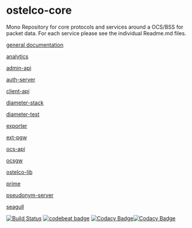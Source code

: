 # ostelco-core

Mono Repository for core protocols and services around a OCS/BSS for packet data. For each service please see the individual Readme.md files.

[general documentation](./docs/README.md)

[analytics](./analytics/README.md)

[admin-api](./admin-api/README.md)

[auth-server](./auth-server/README.md)

[client-api](./client-api/README.md)

[diameter-stack](./diameter-stack/README.md)

[diameter-test](./diameter-test/README.md)

[exporter](./exporter/README.md)

[ext-pgw](./ext-pgw/README.md)

[ocs-api](./ocs-api/README.md)

[ocsgw](./ocsgw/README.md)

[ostelco-lib](./ostelco-lib/README.md)

[prime](./prime/README.md)

[pseudonym-server](./pseudonym-server/README.md)

[seagull](./seagull/README.md)

[![Build Status](https://travis-ci.org/ostelco/ostelco-core.svg?branch=master)](https://travis-ci.org/ostelco/ostelco-core) [![codebeat badge](https://codebeat.co/badges/e4c26ba7-75d6-48d2-a3d0-f72988998642)](https://codebeat.co/projects/github-com-ostelco-ostelco-core-master)  [![Codacy Badge](https://api.codacy.com/project/badge/Grade/e7b2ae0440104a5e8ae6fa5e919147dc)](https://www.codacy.com/app/la3lma/ostelco-core?utm_source=github.com&amp;utm_medium=referral&amp;utm_content=ostelco/ostelco-core&amp;utm_campaign=Badge_Grade)[![Codacy Badge](https://api.codacy.com/project/badge/Coverage/e7b2ae0440104a5e8ae6fa5e919147dc)](https://www.codacy.com/app/la3lma/ostelco-core?utm_source=github.com&utm_medium=referral&utm_content=ostelco/ostelco-core&utm_campaign=Badge_Coverage)

